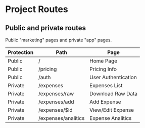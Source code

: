 # Project Routes

## Public and private routes

Public "marketing" pages and private "app" pages.

| Protection | Path                | Page                |
| ---------- | ------------------- | ------------------- |
| Public     | /                   | Home Page           |
| Public     | /pricing            | Pricing Info        |
| Public     | /auth               | User Authentication |
| Private    | /expenses           | Expenses List       |
| Private    | /expenses/raw       | Download Raw Data   |
| Private    | /expenses/add       | Add Expense         |
| Private    | /expenses/$id       | View/Edit Expense   |
| Private    | /expenses/analitics | Expense Analitics   |
